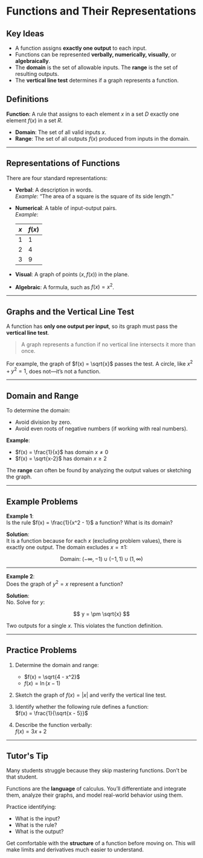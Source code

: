 # Functions and Their Representations

## Key Ideas

- A function assigns **exactly one output** to each input.
- Functions can be represented **verbally, numerically, visually**, or **algebraically**.
- The **domain** is the set of allowable inputs. The **range** is the set of resulting outputs.
- The **vertical line test** determines if a graph represents a function.

## Definitions

**Function**: A rule that assigns to each element $x$ in a set $D$ exactly one element $f(x)$ in a set $R$.

- **Domain**: The set of all valid inputs $x$.
- **Range**: The set of all outputs $f(x)$ produced from inputs in the domain.

---

## Representations of Functions

There are four standard representations:

- **Verbal**: A description in words.  
  *Example*: “The area of a square is the square of its side length.”

- **Numerical**: A table of input-output pairs.  
  *Example*:

  | $x$ | $f(x)$ |
  |-----|--------|
  | 1   | 1      |
  | 2   | 4      |
  | 3   | 9      |

- **Visual**: A graph of points $(x, f(x))$ in the plane.

- **Algebraic**: A formula, such as $f(x) = x^2$.

---

## Graphs and the Vertical Line Test

A function has **only one output per input**, so its graph must pass the **vertical line test**.

> A graph represents a function if no vertical line intersects it more than once.

For example, the graph of $f(x) = \sqrt{x}$ passes the test. A circle, like $x^2 + y^2 = 1$, does not—it’s not a function.

---

## Domain and Range

To determine the domain:

- Avoid division by zero.
- Avoid even roots of negative numbers (if working with real numbers).

**Example**:  
- $f(x) = \frac{1}{x}$ has domain $x \ne 0$
- $f(x) = \sqrt{x-2}$ has domain $x \geq 2$

The **range** can often be found by analyzing the output values or sketching the graph.

---

## Example Problems

**Example 1**:  
Is the rule $f(x) = \frac{1}{x^2 - 1}$ a function? What is its domain?

**Solution**:  
It is a function because for each $x$ (excluding problem values), there is exactly one output. The domain excludes $x = \pm 1$:

$$
\text{Domain: } (-\infty, -1) \cup (-1, 1) \cup (1, \infty)
$$

---

**Example 2**:  
Does the graph of $y^2 = x$ represent a function?

**Solution**:  
No. Solve for $y$:

$$
y = \pm \sqrt{x}
$$

Two outputs for a single $x$. This violates the function definition.

---

## Practice Problems

1. Determine the domain and range:
   - $f(x) = \sqrt{4 - x^2}$
   - $f(x) = \ln(x - 1)$

2. Sketch the graph of $f(x) = |x|$ and verify the vertical line test.

3. Identify whether the following rule defines a function:  
   $f(x) = \frac{1}{\sqrt{x - 5}}$

4. Describe the function verbally:  
   $f(x) = 3x + 2$

---

## Tutor's Tip

Many students struggle because they skip mastering functions. Don’t be that student.

Functions are the **language** of calculus. You’ll differentiate and integrate them, analyze their graphs, and model real-world behavior using them.

Practice identifying:
- What is the input?
- What is the rule?
- What is the output?

Get comfortable with the **structure** of a function before moving on. This will make limits and derivatives much easier to understand.
